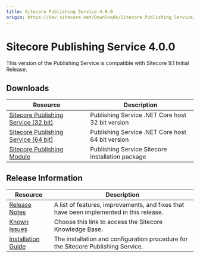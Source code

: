 ```yaml
---
title: Sitecore Publishing Service 4.0.0
origin: https://dev.sitecore.net/Downloads/Sitecore_Publishing_Service/40/Sitecore_Publishing_Service_400.aspx
---
```


# Sitecore Publishing Service 4.0.0

This version of the Publishing Service is compatible with Sitecore 9.1 Initial Release.

## Downloads

 | Resource | Description |
 | --- | --- |
 | [Sitecore Publishing Service (32 bit)](https://sitecoredev.azureedge.net/~/media/8678388253EE4C0FA4FB36D204F253FB.ashx?date=20181127T101820) | Publishing Service .NET Core host 32 bit version |
 | [Sitecore Publishing Service (64 bit)](https://sitecoredev.azureedge.net/~/media/9E6E1DF9447A4B4CAE503A7752183E98.ashx?date=20181127T101721) | Publishing Service .NET Core host 64 bit version |
 | [Sitecore Publishing Module](https://sitecoredev.azureedge.net/~/media/ED1FE8113D264CBD956783BAD2EA7776.ashx?date=20181127T102056) | Publishing Service Sitecore installation package |

## Release Information

 | Resource | Description |
 | --- | --- |
 | [Release Notes](https://dev.sitecore.net:443/downloads/Sitecore%20Publishing%20Service/40/Sitecore%20Publishing%20Service%20400/Release%20Notes) | A list of features, improvements, and fixes that have been implemented in this release. |
 | [Known Issues](https://kb.sitecore.net/articles/431510) | Choose this link to access the Sitecore Knowledge Base. |
 | [Installation Guide](https://sitecoredev.azureedge.net/~/media/CBD09701946B4F6E82451FD258DACAB4.ashx?date=20200204T081903) | The installation and configuration procedure for the Sitecore Publishing Service. |